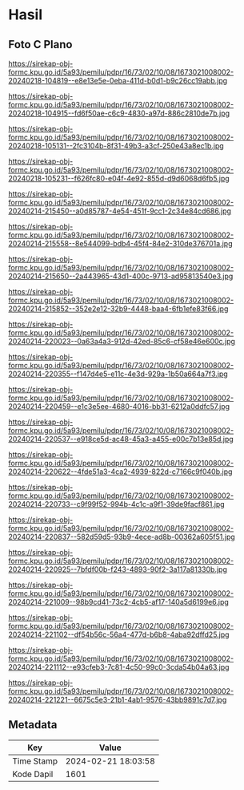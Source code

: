 # Hasil

## Foto C Plano

https://sirekap-obj-formc.kpu.go.id/5a93/pemilu/pdpr/16/73/02/10/08/1673021008002-20240218-104819--e8e13e5e-0eba-411d-b0d1-b9c26cc19abb.jpg

https://sirekap-obj-formc.kpu.go.id/5a93/pemilu/pdpr/16/73/02/10/08/1673021008002-20240218-104915--fd6f50ae-c6c9-4830-a97d-886c2810de7b.jpg

https://sirekap-obj-formc.kpu.go.id/5a93/pemilu/pdpr/16/73/02/10/08/1673021008002-20240218-105131--2fc3104b-8f31-49b3-a3cf-250e43a8ec1b.jpg

https://sirekap-obj-formc.kpu.go.id/5a93/pemilu/pdpr/16/73/02/10/08/1673021008002-20240218-105231--f626fc80-e04f-4e92-855d-d9d6068d6fb5.jpg

https://sirekap-obj-formc.kpu.go.id/5a93/pemilu/pdpr/16/73/02/10/08/1673021008002-20240214-215450--a0d85787-4e54-451f-9cc1-2c34e84cd686.jpg

https://sirekap-obj-formc.kpu.go.id/5a93/pemilu/pdpr/16/73/02/10/08/1673021008002-20240214-215558--8e544099-bdb4-45f4-84e2-310de376701a.jpg

https://sirekap-obj-formc.kpu.go.id/5a93/pemilu/pdpr/16/73/02/10/08/1673021008002-20240214-215650--2a443965-43d1-400c-9713-ad95813540e3.jpg

https://sirekap-obj-formc.kpu.go.id/5a93/pemilu/pdpr/16/73/02/10/08/1673021008002-20240214-215852--352e2e12-32b9-4448-baa4-6fb1efe83f66.jpg

https://sirekap-obj-formc.kpu.go.id/5a93/pemilu/pdpr/16/73/02/10/08/1673021008002-20240214-220023--0a63a4a3-912d-42ed-85c6-cf58e46e600c.jpg

https://sirekap-obj-formc.kpu.go.id/5a93/pemilu/pdpr/16/73/02/10/08/1673021008002-20240214-220355--f147d4e5-e11c-4e3d-929a-1b50a664a7f3.jpg

https://sirekap-obj-formc.kpu.go.id/5a93/pemilu/pdpr/16/73/02/10/08/1673021008002-20240214-220459--e1c3e5ee-4680-4016-bb31-6212a0ddfc57.jpg

https://sirekap-obj-formc.kpu.go.id/5a93/pemilu/pdpr/16/73/02/10/08/1673021008002-20240214-220537--e918ce5d-ac48-45a3-a455-e00c7b13e85d.jpg

https://sirekap-obj-formc.kpu.go.id/5a93/pemilu/pdpr/16/73/02/10/08/1673021008002-20240214-220622--4fde51a3-4ca2-4939-822d-c7166c9f040b.jpg

https://sirekap-obj-formc.kpu.go.id/5a93/pemilu/pdpr/16/73/02/10/08/1673021008002-20240214-220733--c9f99f52-994b-4c1c-a9f1-39de9facf861.jpg

https://sirekap-obj-formc.kpu.go.id/5a93/pemilu/pdpr/16/73/02/10/08/1673021008002-20240214-220837--582d59d5-93b9-4ece-ad8b-00362a605f51.jpg

https://sirekap-obj-formc.kpu.go.id/5a93/pemilu/pdpr/16/73/02/10/08/1673021008002-20240214-220925--7bfdf00b-f243-4893-90f2-3a117a81330b.jpg

https://sirekap-obj-formc.kpu.go.id/5a93/pemilu/pdpr/16/73/02/10/08/1673021008002-20240214-221009--98b9cd41-73c2-4cb5-af17-140a5d6199e6.jpg

https://sirekap-obj-formc.kpu.go.id/5a93/pemilu/pdpr/16/73/02/10/08/1673021008002-20240214-221102--df54b56c-56a4-477d-b6b8-4aba92dffd25.jpg

https://sirekap-obj-formc.kpu.go.id/5a93/pemilu/pdpr/16/73/02/10/08/1673021008002-20240214-221112--e93cfeb3-7c81-4c50-99c0-3cda54b04a63.jpg

https://sirekap-obj-formc.kpu.go.id/5a93/pemilu/pdpr/16/73/02/10/08/1673021008002-20240214-221221--6675c5e3-21b1-4ab1-9576-43bb9891c7d7.jpg


## Metadata

| Key        | Value               |
| ---------- | ------------------- |
| Time Stamp | 2024-02-21 18:03:58 |
| Kode Dapil | 1601                |



